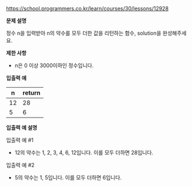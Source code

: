 https://school.programmers.co.kr/learn/courses/30/lessons/12928

**문제 설명**

정수 n을 입력받아 n의 약수를 모두 더한 값을 리턴하는 함수, solution을 완성해주세요.

**제한 사항**

- n은 0 이상 3000이하인 정수입니다.

**입출력 예**

| n   | 	return |
|-----|---------|
| 12  | 	28     |
| 5   | 	6      |

**입출력 예 설명**

입출력 예 #1

- 12의 약수는 1, 2, 3, 4, 6, 12입니다. 이를 모두 더하면 28입니다.

입출력 예 #2

- 5의 약수는 1, 5입니다. 이를 모두 더하면 6입니다.